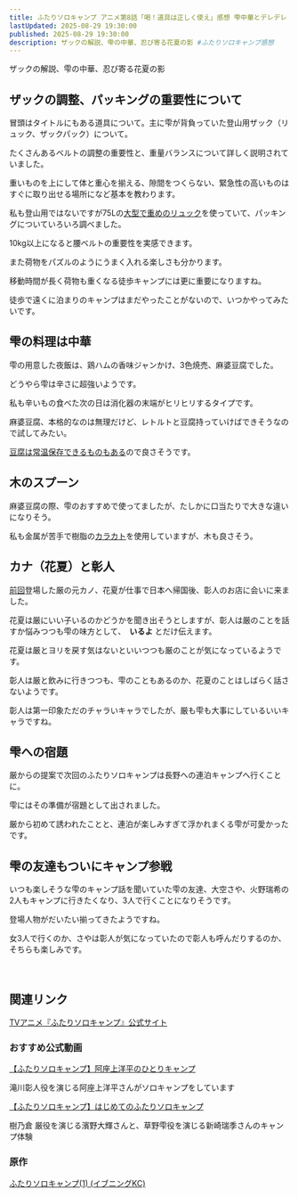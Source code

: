 ```yaml
---
title: ふたりソロキャンプ アニメ第8話「喝！道具は正しく使え」感想 雫中華とデレデレ
lastUpdated: 2025-08-29 19:30:00
published: 2025-08-29 19:30:00
description: ザックの解説、雫の中華、忍び寄る花夏の影 #ふたりソロキャンプ感想
---
```


ザックの解説、雫の中華、忍び寄る花夏の影

## ザックの調整、パッキングの重要性について

冒頭はタイトルにもある道具について。主に雫が背負っていた登山用ザック（リュック、ザックパック）について。

たくさんあるベルトの調整の重要性と、重量バランスについて詳しく説明されていました。

重いものを上にして体と重心を揃える、隙間をつくらない、緊急性の高いものはすぐに取り出せる場所になど基本を教わります。

私も登山用ではないですが75Lの[大型で重めのリュック](https://amzn.to/3JBfSZn)を使っていて、パッキングについていろいろ調べました。

10kg以上になると腰ベルトの重要性を実感できます。

また荷物をパズルのようにうまく入れる楽しさも分かります。

移動時間が長く荷物も重くなる徒歩キャンプには更に重要になりますね。

徒歩で遠くに泊まりのキャンプはまだやったことがないので、いつかやってみたいです。

## 雫の料理は中華

雫の用意した夜飯は、鶏ハムの香味ジャンかけ、3色焼売、麻婆豆腐でした。

どうやら雫は辛さに超強いようです。

私も辛いもの食べた次の日は消化器の末端がヒリヒリするタイプです。

麻婆豆腐、本格的なのは無理だけど、レトルトと豆腐持っていけばできそうなので試してみたい。

[豆腐は常温保存できるものもある](https://amzn.to/4oSV0gd)ので良さそうです。

## 木のスプーン

麻婆豆腐の際、雫のおすすめで使ってましたが、たしかに口当たりで大きな違いになりそう。

私も金属が苦手で樹脂の[カラカト](https://amzn.to/4fZVDAK)を使用していますが、木も良さそう。


## カナ（花夏）と彰人

[前回](/anime/2025-08-2solocamp-03)登場した厳の元カノ、花夏が仕事で日本へ帰国後、彰人のお店に会いに来ました。

花夏は厳にいい子いるのかどうかを聞き出そうとしますが、彰人は厳のことを話すか悩みつつも雫の味方として、　**いるよ** とだけ伝えます。

花夏は厳とヨリを戻す気はないといいつつも厳のことが気になっているようです。

彰人は厳と飲みに行きつつも、雫のこともあるのか、花夏のことはしばらく話さないようです。

彰人は第一印象ただのチャラいキャラでしたが、厳も雫も大事にしているいいキャラですね。

## 雫への宿題

厳からの提案で次回のふたりソロキャンプは長野への連泊キャンプへ行くことに。

雫にはその準備が宿題として出されました。

厳から初めて誘われたことと、連泊が楽しみすぎて浮かれまくる雫が可愛かったです。

## 雫の友達もついにキャンプ参戦

いつも楽しそうな雫のキャンプ話を聞いていた雫の友達、大空さや、火野瑞希の2人もキャンプに行きたくなり、3人で行くことになりそうです。

登場人物がだいたい揃ってきたようですね。

女3人で行くのか、さやは彰人が気になっていたので彰人も呼んだりするのか、そちらも楽しみです。

　
## 関連リンク

[TVアニメ『ふたりソロキャンプ』公式サイト](https://2solocamp-anime.com/)

### おすすめ公式動画

[【ふたりソロキャンプ】阿座上洋平のひとりキャンプ](https://www.youtube.com/watch?v=YFk94cB5ZGs&t=913s)

滝川彰人役を演じる阿座上洋平さんがソロキャンプをしています


[【ふたりソロキャンプ】はじめてのふたりソロキャンプ](https://www.youtube.com/watch?v=hXye3n3Mmuo)

樹乃倉 厳役を演じる濱野大輝さんと、草野雫役を演じる新崎瑞季さんのキャンプ体験


### 原作  
[ふたりソロキャンプ(1) (イブニングKC) ](https://amzn.to/3JyPHSY)
